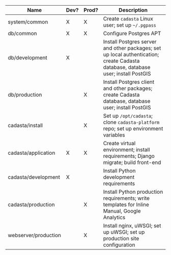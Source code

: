 | Name                  | Dev? | Prod? | Description |
|-----------------------|------|-------|-------------|
| system/common         |  X   |   X   | Create `cadasta` Linux user; set up `~/.pgpass` |
| db/common             |  X   |   X   | Configure Postgres APT |
| db/development        |  X   |       | Install Postgres server and other packages; set up local authentication; create Cadasta database, database user; install PostGIS |
| db/production         |      |   X   | Install Postgres client and other packages; create Cadasta database, database user; install PostGIS |
| cadasta/install       |      |   X   | Set up `/opt/cadasta`; clone `cadasta-platform` repo; set up environment variables |
| cadasta/application   |  X   |   X   | Create virtual environment; install requirements; Django migrate; build front-end |
| cadasta/development   |  X   |       | Install Python development requirements |
| cadasta/production    |      |   X   | Install Python production requirements; write templates for Inline Manual, Google Analytics |
| webserver/production  |      |   X   | Install nginx, uWSGI; set up uWSGI; set up production site configuration |
